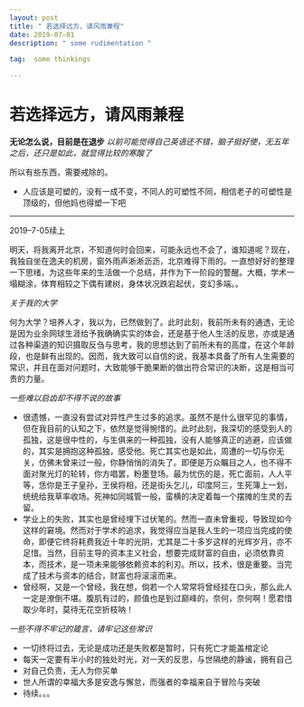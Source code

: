 ```yaml
---
layout: post
title: " 若选择远方，请风雨兼程"
date: 2019-07-01 
description: " some rudimentation "

tag:  some thinkings

---
```


# 若选择远方，请风雨兼程

**无论怎么说，目前是在退步**
*以前可能觉得自己英语还不错，脑子挺好使，无五年之后，还只是如此，就显得比较的寒酸了*

所以有些东西，需要戒除的。

- 人应该是可塑的，没有一成不变，不同人的可塑性不同，相信老子的可塑性是顶级的，但他妈也得塑一下吧

---

2019–7-05续上

明天，将我离开北京，不知道何时会回来，可能永远也不会了，谁知道呢？现在，我独自坐在逸夫的机房，窗外雨声淅淅沥沥，北京难得下雨的。一直想好好的整理一下思绪，为这些年来的生活做一个总结，并作为下一阶段的警醒。大概，学术一塌糊涂，体育相较之下偶有建树，身体状况跌宕起伏，变幻多端。。

*关于我的大学*

何为大学？培养人才，我以为，已然做到了。此时此刻，我前所未有的通透，无论是因为业余网球生涯给予我确确实实的体会，还是基于他人生活的反思，亦或是通过各种渠道的知识摄取反刍与思考，我的思想达到了前所未有的高度，在这个年龄段，也是鲜有出现的。因而，我大致可以自信的说，我基本具备了所有人生需要的常识，并且在面对问题时，大致能够干脆果断的做出符合常识的决断，这是相当可贵的力量。

*一些难以启齿却不得不说的故事*

- 很遗憾，一直没有尝试对异性产生过多的追求。虽然不是什么很罕见的事情，但在我目前的认知之下，依然是觉得惋惜的。此时此刻，我深切的感受到人的孤独，这是很中性的，与生俱来的一种孤独，没有人能够真正的逃避，应该做的，其实是拥抱这种孤独，感受他。死亡其实也是如此，周遭的一切与你无关，仿佛未曾来过一般，你静悄悄的消失了。即便是万众瞩目之人，也不得不面对聚光灯的轮转，你方唱罢，粉墨登场。最为忧伤的是，死亡面前，人人平等，恁你是王子皇孙，王侯将相，还是街头乞儿，印度阿三，生死簿上一划，统统给我草率收场。死神如同城管一般，蛮横的决定着每一个摆摊的生灵的去留。
- 学业上的失败，其实也是曾经埋下过伏笔的。然而一直未曾重视，导致现如今这样的窘境。然而对于学术的追求，我觉得应当是我人生的一项应当完成的使命，即便它终将耗费我近十年的光阴，尤其是二十多岁这样的光辉岁月，亦不足惜。当然，目前主导的资本主义社会，想要完成财富的自由，必须依靠资本，而技术，是一项未来能够依赖资本的利刃。所以，技术，很是重要。当完成了技术与资本的结合，财富也将滚滚而来。
- 曾经啊，又是一个曾经，我在想，倘若一个人常常将曾经挂在口头，那么此人一定是潦倒不堪。腹肌有过的，颜值也是到过巅峰的，奈何，奈何啊！愿君惜取少年时，莫待无花空折枝呐！

*一些不得不牢记的箴言，请牢记这些常识*

- 一切终将过去，无论是成功还是失败都是暂时，只有死亡才能盖棺定论
- 每天一定要有半小时的独处时光，对一天的反思，与世隔绝的静谧，拥有自己
- 对自己负责，无人为你买单
- 世人所谓的幸福大多是安逸与懈怠，而强者的幸福来自于冒险与突破
- 待续。。。

